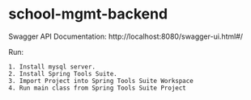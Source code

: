 # school-mgmt-backend

Swagger API Documentation: http://localhost:8080/swagger-ui.html#/

Run:
```
1. Install mysql server.
2. Install Spring Tools Suite.
3. Import Project into Spring Tools Suite Workspace
4. Run main class from Spring Tools Suite Project

```
